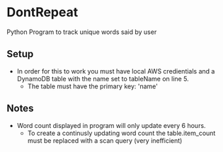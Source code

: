 # DontRepeat
Python Program to track unique words said by user

## Setup
* In order for this to work you must have local AWS credientials and a DynamoDB table with the name set to tableName on line 5.
  * The table must have the primary key: 'name'

## Notes
* Word count displayed in program will only update every 6 hours. 
  * To create a continusly updating word count the table.item_count must be replaced with a scan query (very inefficient)
